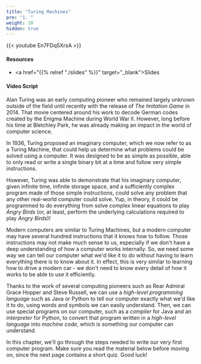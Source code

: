 ```yaml
---
title: "Turing Machines"
pre: "1. "
weight: 10
hidden: true
---
```


{{< youtube En7FDq5XrsA >}}

#### Resources

* <a href="{{% relref "./slides" %}}" target="_blank">Slides</a>

#### Video Script

Alan Turing was an early computing pioneer who remained largely unknown outside of the field until recently with the release of _The Imitation Game_ in 2014. That movie centered around his work to decode German codes created by the Enigma Machine during World War II. However, long before his time at Bletchley Park, he was already making an impact in the world of computer science.

In 1936, Turing proposed an imaginary computer, which we now refer to as a Turing Machine, that could help us determine what problems could be solved using a computer. It was designed to be as simple as possible, able to only read or write a single binary bit at a time and follow very simple instructions.

However, Turing was able to demonstrate that his imaginary computer, given infinite time, infinite storage space, and a sufficiently complex program made of those simple instructions, could solve any problem that any other real-world computer could solve. Yup, in theory, it could be programmed to do everything from solve complex linear equations to play _Angry Birds_ (or, at least, perform the underlying calculations required to play _Angry Birds_)!

Modern computers are similar to Turing Machines, but a modern computer may have several hundred instructions that it knows how to follow. Those instructions may not make much sense to us, especially if we don't have a deep understanding of how a computer works internally. So, we need some way we can tell our computer what we'd like it to do without having to learn everything there is to know about it. In effect, this is very similar to learning how to drive a modern car - we don't need to know every detail of how it works to be able to use it efficiently.

Thanks to the work of several computing pioneers such as Rear Admiral Grace Hopper and Steve Russell, we can use a _high-level programming language_ such as Java or Python to tell our computer exactly what we'd like it to do, using words and symbols we can easily understand. Then, we can use special programs on our computer, such as a _compiler_ for Java and an _interpreter_ for Python, to convert that program written in a _high-level language_ into _machine code_, which is something our computer can understand.

In this chapter, we'll go through the steps needed to write our very first computer program. Make sure you read the material below before moving on, since the next page contains a short quiz. Good luck!